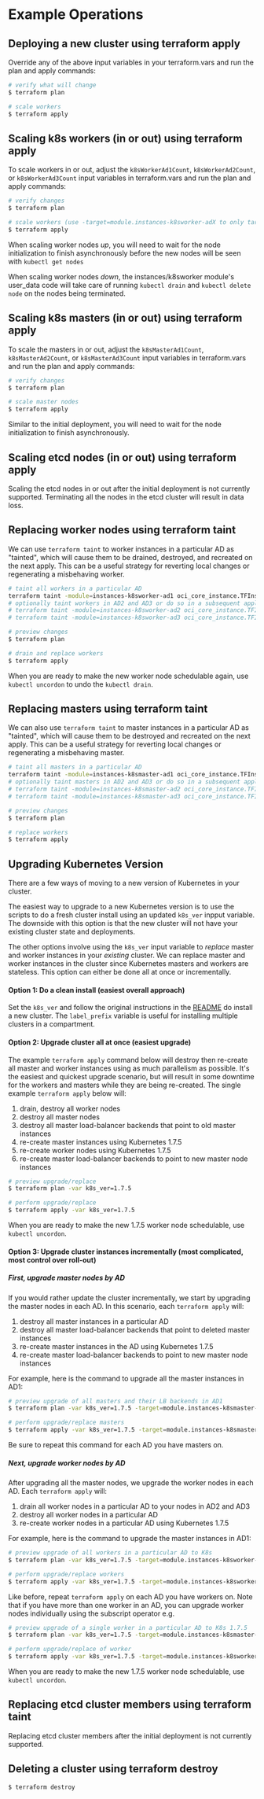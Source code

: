 # Example Operations

## Deploying a new cluster using terraform apply

Override any of the above input variables in your terraform.vars and run the plan and apply commands:

```bash
# verify what will change
$ terraform plan 

# scale workers
$ terraform apply
```

## Scaling k8s workers (in or out) using terraform apply

To scale workers in or out, adjust the `k8sWorkerAd1Count`, `k8sWorkerAd2Count`, or `k8sWorkerAd3Count` input 
variables in terraform.vars and run the plan and apply commands:

```bash
# verify changes
$ terraform plan 

# scale workers (use -target=module.instances-k8sworker-adX to only target workers in a particular AD)
$ terraform apply
```

When scaling worker nodes _up_, you will need to wait for the node initialization to finish asynchronously before 
the new nodes will be seen with `kubectl get nodes`

When scaling worker nodes _down_, the instances/k8sworker module's user_data code will take care of running `kubectl drain` and `kubectl delete node` on the nodes being terminated.

## Scaling k8s masters (in or out) using terraform apply 

To scale the masters in or out, adjust the `k8sMasterAd1Count`, `k8sMasterAd2Count`, or `k8sMasterAd3Count` input variables in terraform.vars and run the plan and apply commands:

```bash
# verify changes
$ terraform plan

# scale master nodes
$ terraform apply
```

Similar to the initial deployment, you will need to wait for the node initialization to finish asynchronously.

## Scaling etcd nodes (in or out) using terraform apply

Scaling the etcd nodes in or out after the initial deployment is not currently supported. Terminating all the nodes in the etcd cluster will result in data loss.

## Replacing worker nodes using terraform taint 

We can use `terraform taint` to worker instances in a particular AD as "tainted", which will cause
 them to be drained, destroyed, and recreated on the next apply. This can be a useful strategy for reverting local changes or 
 regenerating a misbehaving worker.

```bash
# taint all workers in a particular AD
terraform taint -module=instances-k8sworker-ad1 oci_core_instance.TFInstanceK8sWorker
# optionally taint workers in AD2 and AD3 or do so in a subsequent apply
# terraform taint -module=instances-k8sworker-ad2 oci_core_instance.TFInstanceK8sWorker
# terraform taint -module=instances-k8sworker-ad3 oci_core_instance.TFInstanceK8sWorker

# preview changes
$ terraform plan

# drain and replace workers
$ terraform apply
```

When you are ready to make the new worker node schedulable again, use `kubectl uncordon` to undo the `kubectl drain`. 

## Replacing masters using terraform taint

We can also use `terraform taint` to master instances in a particular AD as "tainted", which will cause
 them to be destroyed and recreated on the next apply. This can be a useful strategy for reverting local 
 changes or regenerating a misbehaving master.

```bash
# taint all masters in a particular AD
terraform taint -module=instances-k8smaster-ad1 oci_core_instance.TFInstanceK8sMaster
# optionally taint masters in AD2 and AD3 or do so in a subsequent apply
# terraform taint -module=instances-k8smaster-ad2 oci_core_instance.TFInstanceK8sMaster
# terraform taint -module=instances-k8smaster-ad3 oci_core_instance.TFInstanceK8sMaster

# preview changes
$ terraform plan 

# replace workers
$ terraform apply 
```

## Upgrading Kubernetes Version

There are a few ways of moving to a new version of Kubernetes in your cluster.

The easiest way to upgrade to a new Kubernetes version is to use the scripts to do a fresh cluster install using an updated `k8s_ver` inpput variable. The downside with this option is that the new cluster will not have your existing cluster state and deployments.

The other options involve using the `k8s_ver` input variable to _replace_ master and worker instances in your _existing_ cluster. We can replace master and worker instances in the cluster since Kubernetes masters and workers are stateless. This option can either be done all at once or incrementally.

#### Option 1: Do a clean install (easiest overall approach)

Set the `k8s_ver` and follow the original instructions in the [README](../README.md) do install a new cluster. The `label_prefix` variable is useful for installing multiple clusters in a compartment.

#### Option 2: Upgrade cluster all at once (easiest upgrade)

The example `terraform apply` command below will destroy then re-create all master and worker instances using as much parallelism as possible. It's the easiest and quickest upgrade scenario, but will result in some downtime for the workers and masters while they are being re-created. The single example `terraform apply` below will:

1. drain, destroy all worker nodes
2. destroy all master nodes
3. destroy all master load-balancer backends that point to old master instances
4. re-create master instances using Kubernetes 1.7.5
5. re-create worker nodes using Kubernetes 1.7.5
6. re-create master load-balancer backends to point to new master node instances

```bash
# preview upgrade/replace
$ terraform plan -var k8s_ver=1.7.5

# perform upgrade/replace
$ terraform apply -var k8s_ver=1.7.5
```

When you are ready to make the new 1.7.5 worker node schedulable, use `kubectl uncordon`. 

#### Option 3: Upgrade cluster instances incrementally (most complicated, most control over roll-out)

##### First, upgrade master nodes by AD

If you would rather update the cluster incrementally, we start by upgrading the master nodes in each AD. In this scenario, each `terraform apply` will:

1. destroy all master instances in a particular AD
2. destroy all master load-balancer backends that point to deleted master instances
3. re-create master instances in the AD using Kubernetes 1.7.5
4. re-create master load-balancer backends to point to new master node instances

For example, here is the command to upgrade all the master instances in AD1:

```bash
# preview upgrade of all masters and their LB backends in AD1
$ terraform plan -var k8s_ver=1.7.5 -target=module.instances-k8smaster-ad1 -target=module.k8smaster-public-lb

# perform upgrade/replace masters
$ terraform apply -var k8s_ver=1.7.5 -target=module.instances-k8smaster-ad1 -target=module.k8smaster-public-lb
```

Be sure to repeat this command for each AD you have masters on.

##### Next, upgrade worker nodes by AD

After upgrading all the master nodes, we upgrade the worker nodes in each AD. Each `terraform apply` will:

1. drain all worker nodes in a particular AD to your nodes in AD2 and AD3
2. destroy all worker nodes in a particular AD
3. re-create worker nodes in a particular AD using Kubernetes 1.7.5

For example, here is the command to upgrade the master instances in AD1:

```bash
# preview upgrade of all workers in a particular AD to K8s
$ terraform plan -var k8s_ver=1.7.5 -target=module.instances-k8sworker-ad1

# perform upgrade/replace workers
$ terraform apply -var k8s_ver=1.7.5 -target=module.instances-k8sworker-ad1
```

Like before, repeat `terraform apply` on each AD you have workers on. Note that if you have more than one worker in an AD, you can upgrade worker nodes individually using the subscript operator e.g. 

```bash
# preview upgrade of a single worker in a particular AD to K8s 1.7.5
$ terraform plan -var k8s_ver=1.7.5 -target=module.instances-k8smaster-ad1.oci_core_instance.TFInstanceK8sMaster[1]

# perform upgrade/replace of worker
$ terraform apply -var k8s_ver=1.7.5 -target=module.instances-k8sworker-ad1
```

When you are ready to make the new 1.7.5 worker node schedulable, use `kubectl uncordon`. 

## Replacing etcd cluster members using terraform taint

Replacing etcd cluster members after the initial deployment is not currently supported.

## Deleting a cluster using terraform destroy

```bash
$ terraform destroy
```
